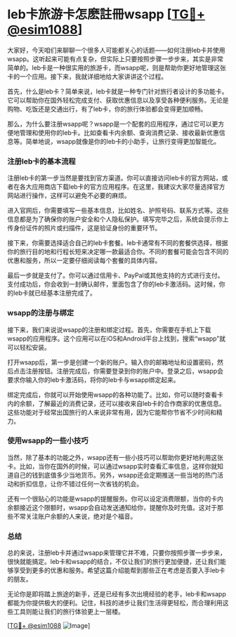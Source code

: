 # leb卡旅游卡怎麽註冊wsapp [[TG💪+ @esim1088](https://t.me/s/esim1088)]

大家好，今天咱们来聊聊一个很多人可能都关心的话题——如何注册leb卡并使用wsapp。这听起来可能有点复杂，但实际上只要按照步骤一步步来，其实是非常简单的。leb卡是一种很实用的旅游卡，而wsapp呢，则是帮助你更好地管理这张卡的一个应用。接下来，我就详细地给大家讲讲这个过程。

首先，什么是leb卡？简单来说，leb卡就是一种专门针对旅行者设计的多功能卡。它可以帮助你在国外轻松完成支付、获取优惠信息以及享受各种便利服务。无论是购物、吃饭还是交通出行，有了leb卡，你的旅行体验都会变得更加顺畅。

那么，为什么要注册wsapp呢？wsapp是一个配套的应用程序，通过它可以更方便地管理和使用你的leb卡。比如查看卡内余额、查询消费记录、接收最新优惠信息等。简单地说，wsapp就像是你的leb卡的小助手，让旅行变得更加智能化。

### 注册leb卡的基本流程

注册leb卡的第一步当然是要找到官方渠道。你可以直接访问leb卡的官方网站，或者在各大应用商店下载leb卡的官方应用程序。在这里，我建议大家尽量选择官方网站进行操作，这样可以避免不必要的麻烦。

进入官网后，你需要填写一些基本信息，比如姓名、护照号码、联系方式等。这些信息都是为了确保你的账户安全和个人隐私保护。填写完毕之后，系统会提示你上传身份证件的照片或扫描件，这是验证身份的重要环节。

接下来，你需要选择适合自己的leb卡套餐。leb卡通常有不同的套餐供选择，根据你的旅行目的地和行程长短来决定哪一款最适合你。不同的套餐可能会包含不同的优惠和服务，所以一定要仔细阅读每个套餐的具体内容。

最后一步就是支付了。你可以通过信用卡、PayPal或其他支持的方式进行支付。支付成功后，你会收到一封确认邮件，里面包含了你的leb卡激活码。这时候，你的leb卡就已经基本注册完成了。

### wsapp的注册与绑定

接下来，我们来说说wsapp的注册和绑定过程。首先，你需要在手机上下载wsapp的应用程序。这个应用可以在iOS和Android平台上找到，搜索“wsapp”就可以轻松安装。

打开wsapp后，第一步是创建一个新的账户。输入你的邮箱地址和设置密码，然后点击注册按钮。注册完成后，你需要登录到你的账户中。登录之后，wsapp会要求你输入你的leb卡激活码，将你的leb卡与wsapp绑定起来。

绑定完成后，你就可以开始使用wsapp的各种功能了。比如，你可以随时查看卡内的余额，了解最近的消费记录，还可以接收来自leb卡的合作商家的优惠信息。这些功能对于经常出国旅行的人来说非常有用，因为它能帮你节省不少时间和精力。

### 使用wsapp的一些小技巧

当然，除了基本的功能之外，wsapp还有一些小技巧可以帮助你更好地利用这张卡。比如，当你在国外的时候，可以通过wsapp实时查看汇率信息，这样你就知道自己的钱到底值多少当地货币。另外，wsapp还会定期推送一些当地的热门活动和折扣信息，让你不错过任何一次省钱的机会。

还有一个很贴心的功能是wsapp的提醒服务。你可以设定消费限额，当你的卡内余额接近这个限额时，wsapp会自动发送通知给你，提醒你及时充值。这对于那些不常关注账户余额的人来说，绝对是个福音。

### 总结

总的来说，注册leb卡并通过wsapp来管理它并不难，只要你按照步骤一步步来，很快就能搞定。leb卡和wsapp的结合，不仅让我们的旅行更加便捷，还让我们能够享受到更多的优惠和服务。希望这篇介绍能帮到那些正在考虑是否要入手leb卡的朋友。

无论你是即将踏上旅途的新手，还是已经有多次出境经验的老手，leb卡和wsapp都能为你提供极大的便利。记住，科技的进步让我们生活得更轻松，而合理利用这些工具则能让我们的旅行体验更上一层楼。

[[TG💪+ @esim1088](https://t.me/s/esim1088) ![Image](https://i.postimg.cc/4NQfJmqS/Snipaste-2025-05-13-00-14-12.png)]